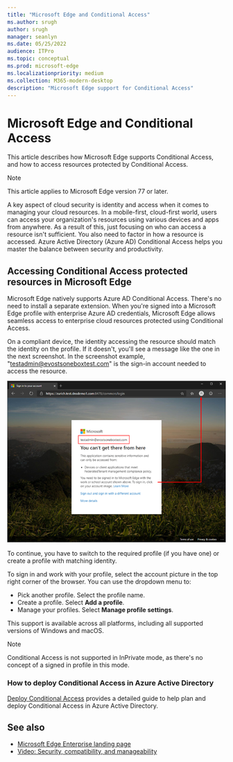 ```yaml
---
title: "Microsoft Edge and Conditional Access"
ms.author: srugh
author: srugh
manager: seanlyn
ms.date: 05/25/2022
audience: ITPro
ms.topic: conceptual
ms.prod: microsoft-edge
ms.localizationpriority: medium
ms.collection: M365-modern-desktop
description: "Microsoft Edge support for Conditional Access"
---
```


# Microsoft Edge and Conditional Access
  
This article describes how Microsoft Edge supports Conditional Access, and how to access resources protected by Conditional Access.

> [!NOTE]
> This article applies to Microsoft Edge version 77 or later.

A key aspect of cloud security is identity and access when it comes to managing your cloud resources. In a mobile-first, cloud-first world, users can access your organization's resources using various devices and apps from anywhere. As a result of this, just focusing on who can access a resource isn't sufficient. You also need to factor in how a resource is accessed. Azure Active Directory (Azure AD) Conditional Access helps you master the balance between security and productivity.

## Accessing Conditional Access protected resources in Microsoft Edge

Microsoft Edge natively supports Azure AD Conditional Access. There's no need to install a separate extension. When you're signed into a Microsoft Edge profile with enterprise Azure AD credentials, Microsoft Edge allows seamless access to enterprise cloud resources protected using Conditional Access.

On a compliant device, the identity accessing the resource should match the identity on the profile.  If it doesn't, you'll see a message like the one in the next screenshot. In the screenshot example, "testadmin@evostsoneboxtest.com" is the sign-in account needed to access the resource.

![Conditional access message in browser](./media/edge-security/microsoft-edge-security-conditional-access.png)

To continue, you have to switch to the required profile (if you have one) or create a profile with matching identity.

To sign in and work with your profile, select the account picture in the top right corner of the browser. You can use the dropdown menu to:

- Pick another profile. Select the profile name.
- Create a profile. Select **Add a profile**.
- Manage your profiles. Select **Manage profile settings**.

This support is available across all platforms, including all supported versions of Windows and macOS.

> [!NOTE]
> Conditional Access is not supported in InPrivate mode, as there's no concept of a signed in profile in this mode.

### How to deploy Conditional Access in Azure Active Directory

[Deploy Conditional Access](/azure/active-directory/conditional-access/plan-conditional-access) provides a detailed guide to help plan and deploy Conditional Access in Azure Active Directory.

## See also

- [Microsoft Edge Enterprise landing page](https://aka.ms/EdgeEnterprise)
- [Video: Security, compatibility, and manageability](/deployedge/microsoft-edge-video-security-compatibility-manageability)
